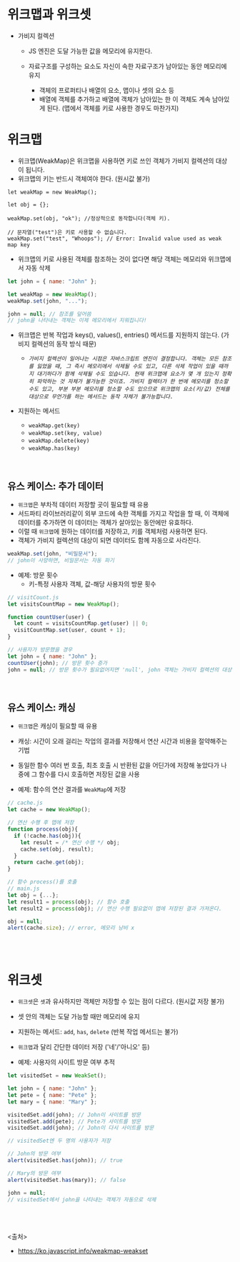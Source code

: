 # 위크맵과 위크셋
- 가비지 컬렉션 
  - JS 엔진은 도달 가능한 값을 메모리에 유지한다. 
  
  - 자료구조를 구성하는 요소도 자신이 속한 자료구조가 남아있는 동안 메모리에 유지
    - 객체의 프로퍼티나 배열의 요소, 맵이나 셋의 요소 등
    - 배열에 객체를 추가하고 배열에 객체가 남아있는 한 이 객체도 계속 남아있게 된다. (맵에서 객체를 키로 사용한 경우도 마찬가지)

# 위크맵
- 위크맵(WeakMap)은 위크맵을 사용하면 키로 쓰인 객체가 가비지 컬렉션의 대상이 됩니다.
- 위크맵의 키는 반드시 객체여야 한다. (원시값 불가)

```JS
let weakMap = new WeakMap();

let obj = {};

weakMap.set(obj, "ok"); //정상적으로 동작합니다(객체 키).

// 문자열("test")은 키로 사용할 수 없습니다.
weakMap.set("test", "Whoops"); // Error: Invalid value used as weak map key
```

- 위크맵의 키로 사용된 객체를 참조하는 것이 없다면 해당 객체는 메모리와 위크맵에서 자동 삭제

```js
let john = { name: "John" };

let weakMap = new WeakMap();
weakMap.set(john, "...");

john = null; // 참조를 덮어씀
// john을 나타내는 객체는 이제 메모리에서 지워집니다!
```

- 위크맵은 반복 작업과 keys(), values(), entries() 메서드를 지원하지 않는다. (가비지 컬렉션의 동작 방식 때문)
  - *`가비지 컬렉션이 일어나는 시점은 자바스크립트 엔진이 결정합니다. 객체는 모든 참조를 잃었을 때, 그 즉시 메모리에서 삭제될 수도 있고, 다른 삭제 작업이 있을 때까지 대기하다가 함께 삭제될 수도 있습니다. 현재 위크맵에 요소가 몇 개 있는지 정확히 파악하는 것 자체가 불가능한 것이죠. 가비지 컬렉터가 한 번에 메모리를 청소할 수도 있고, 부분 부분 메모리를 청소할 수도 있으므로 위크맵의 요소(키/값) 전체를 대상으로 무언가를 하는 메서드는 동작 자체가 불가능합니다.`*
  
- 지원하는 메서드
  - `weakMap.get(key)`
  - `weakMap.set(key, value)`
  - `weakMap.delete(key)`
  - `weakMap.has(key)`

<br>

## 유스 케이스: 추가 데이터
- `위크맵`은 부차적 데이터 저장할 곳이 필요할 때 유용
- 서드파티 라이브러리같이 외부 코드에 속한 객체를 가지고 작업을 할 때, 이 객체에 데이터를 추가하면 이 데이터는 객체가 살아있는 동안에만 유효하다.
- 이럴 때 `위크맵`에 원하는 데이터를 저장하고, 키를 객체처럼 사용하면 된다.
- 객체가 가비지 컬렉션의 대상이 되면 데이터도 함께 자동으로 사라진다.

```js
weakMap.set(john, "비밀문서");
// john이 사망하면, 비밀문서는 자동 파기
```

- 예제: 방문 횟수
  - 키-특정 사용자 객체, 값-해당 사용자의 방문 횟수
```js
// visitCount.js
let visitsCountMap = new WeakMap();

function countUser(user) {
  let count = visitsCountMap.get(user) || 0;
  visitCountMap.set(user, count + 1);
}
```

```js
// 사용자가 방문했을 경우
let john = { name: "John" };
countUser(john); // 방문 횟수 증가
john = null; // 방문 횟수가 필요없어지면 'null', john 객체는 가비지 컬렉션의 대상이 된다. (일반 map은 'null' 이어도 해당 x)
```

<br>

## 유스 케이스: 캐싱
- `위크맵`은 캐싱이 필요할 때 유용
- 캐싱: 시간이 오래 걸리는 작업의 결과를 저장해서 연산 시간과 비용을 절약해주는 기법
- 동일한 함수 여러 번 호출, 최초 호출 시 반환된 값을 어딘가에 저장해 놓았다가 나중에 그 함수를 다시 호출하면 저장된 값을 사용

- 예제: 함수의 연산 결과를 `WeakMap`에 저장

```js
// cache.js
let cache = new WeakMap();

// 연산 수행 후 맵에 저장
function process(obj){
  if (!cache.has(obj)){
    let result = /* 연산 수행 */ obj;
    cache.set(obj, result);
  }
  return cache.get(obj);
}

// 함수 process()를 호출
// main.js
let obj = {...};
let result1 = process(obj); // 함수 호출
let result2 = process(obj); // 연산 수행 필요없이 맵에 저장된 결과 가져온다.

obj = null;
alert(cache.size); // error, 메모리 낭비 x
```

<br><br>

# 위크셋
- `위크셋`은 `셋`과 유사하지만 객체만 저장할 수 있는 점이 다르다. (원시값 저장 불가)
- 셋 안의 객체는 도달 가능할 때만 메모리에 유지
- 지원하는 메서드: `add`, `has`, `delete` (반복 작업 메서드는 불가)
- `위크맵`과 달리 간단한 데이터 저장 ('네'/'아니오' 등)

- 예제: 사용자의 사이트 방문 여부 추적

```js
let visitedSet = new WeakSet();

let john = { name: "John" };
let pete = { name: "Pete" };
let mary = { name: "Mary" };

visitedSet.add(john); // John이 사이트를 방문
visitedSet.add(pete); // Pete가 사이트를 방문
visitedSet.add(john); // John이 다시 사이트를 방문

// visitedSet엔 두 명의 사용자가 저장

// John의 방문 여부
alert(visitedSet.has(john)); // true

// Mary의 방문 여부
alert(visitedSet.has(mary)); // false

john = null;
// visitedSet에서 john을 나타내는 객체가 자동으로 삭제
```

<br><br><br>
<출처>
- https://ko.javascript.info/weakmap-weakset
